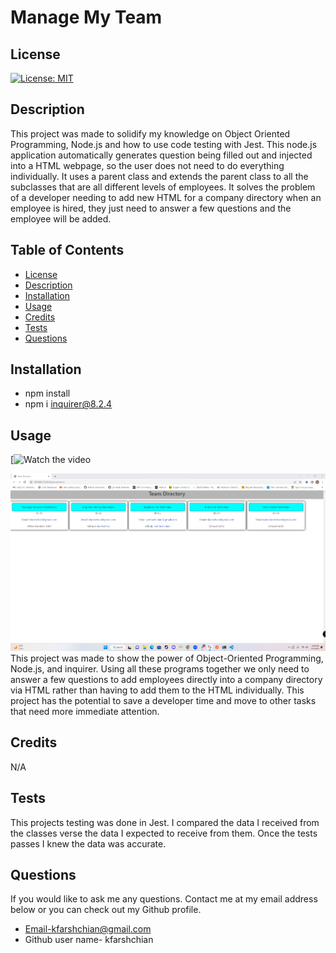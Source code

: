 

  # Manage My Team

  ## License
  [![License: MIT](https://img.shields.io/badge/License-MIT-yellow.svg)](https://opensource.org/licenses/MIT)

  ## Description
  This project was made to solidify my knowledge on Object Oriented Programming, Node.js and how to use code testing with Jest. This node.js application automatically generates question being filled out and injected into a HTML webpage, so the user does not need to do everything individually. It uses a parent class and extends the parent class to all the subclasses that are all different levels of employees. It solves the problem of a developer needing to add new HTML for a company directory when an employee is hired, they just need to answer a few questions and the employee will be added. 

  ## Table of Contents
  - [License](#License)
  - [Description](#Description)
  - [Installation](#installation)
  - [Usage](#Usage)
  - [Credits](#credits)
  - [Tests](#Tests)
  - [Questions](#Questions)
  
  ## Installation
  - npm install
  - npm i inquirer@8.2.4 

  ## Usage
  [![Watch the video](https://drive.google.com/file/d/1jA2hXPdMQ78bybv8RancNzJYQFl0Bnlg/view)
  
  ![alttext](./assets/images/site.png)
  This project was made to show the power of Object-Oriented Programming, Node.js, and inquirer. Using all these programs together we only need to answer a few questions to add employees directly into a company directory via HTML rather than having to add them to the HTML individually. This project has the potential to save a developer time and move to other tasks that need more immediate attention. 
  
  ## Credits
  N/A

  ## Tests
  This projects testing was done in Jest. I compared the data I received from the classes verse the data I expected to receive from them. Once the tests passes I knew the data was accurate.

  ## Questions
  If you would like to ask me any questions. Contact me at my email address below or you can check out my Github profile.
  - Email-kfarshchian@gmail.com
  - Github user name- kfarshchian
  
  

